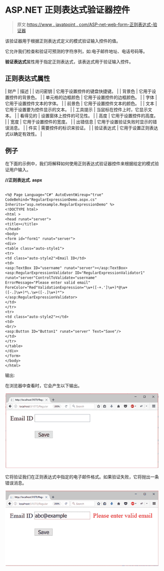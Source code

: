 # ASP.NET 正则表达式验证器控件

> 原文:[https://www . javatpoint . com/ASP-net-web-form-正则表达式-验证器](https://www.javatpoint.com/asp-net-web-form-regular-expression-validator)

该验证器用于根据正则表达式定义的模式验证输入控件的值。

它允许我们检查和验证可预测的字符序列，如:电子邮件地址、电话号码等。

**验证表达式**属性用于指定正则表达式，该表达式用于验证输入控件。

## 正则表达式属性

| 财产 | 描述 |
| 访问密钥 | 它用于设置控件的键盘快捷键。 |
| 背景色 | 它用于设置控件的背景色。 |
| 单元格的边框颜色 | 它用于设置控件的边框颜色。 |
| 字体 | 它用于设置控件文本的字体。 |
| 前景色 | 它用于设置控件文本的颜色。 |
| 文本 | 它用于设置要为控件显示的文本。 |
| 工具提示 | 当鼠标在控件上时，它显示文本。 |
| 看得见的 | 设置窗体上控件的可见性。 |
| 高度 | 它用于设置控件的高度。 |
| 宽度 | 它用于设置控件的宽度。 |
| 出错信息 | 它用于设置验证失败时显示的错误消息。 |
| 件实 | 需要控件的标识来验证。 |
| 验证表达式 | 它用于设置正则表达式以确定有效性。 |

## 例子

在下面的示例中，我们将解释如何使用正则表达式验证器控件来根据给定的模式验证用户输入。

**//正则表达式. aspx**

```

<%@ Page Language="C#" AutoEventWireup="true" CodeBehind="RegularExpressionDemo.aspx.cs" 
Inherits="asp.netexample.RegularExpressionDemo" %>
<!DOCTYPE html>
<html >
<head runat="server">
<title></title>
</head>
<body>
<form id="form1" runat="server">
<div>
<table class="auto-style1">
<tr>
<td class="auto-style2">Email ID</td>
<td>
<asp:TextBox ID="username" runat="server"></asp:TextBox>
<asp:RegularExpressionValidator ID="RegularExpressionValidator1" runat="server"ControlToValidate="username" 
ErrorMessage="Please enter valid email" ForeColor="Red"ValidationExpression="\w+([-+.']\w+)*@\w+([-.]\w+)*\.\w+([-.]\w+)*">
</asp:RegularExpressionValidator>
</td>
</tr>
<tr>
<td class="auto-style2"></td>
<td>
<br/>
<asp:Button ID="Button1" runat="server" Text="Save"/>
</td>
</tr>
</table>
</div>
</form>
</body>
</html>

```

输出:

在浏览器中查看时，它会产生以下输出。

![ASP Regular 1](img/ea9f28ef64ceefdc7e8ff004113e409c.png)

它将验证我们在正则表达式中指定的电子邮件格式。如果验证失败，它将抛出一条错误消息。

![ASP Regular 2](img/d6882e2cf30d9eef83f32eb1d1972cfd.png)